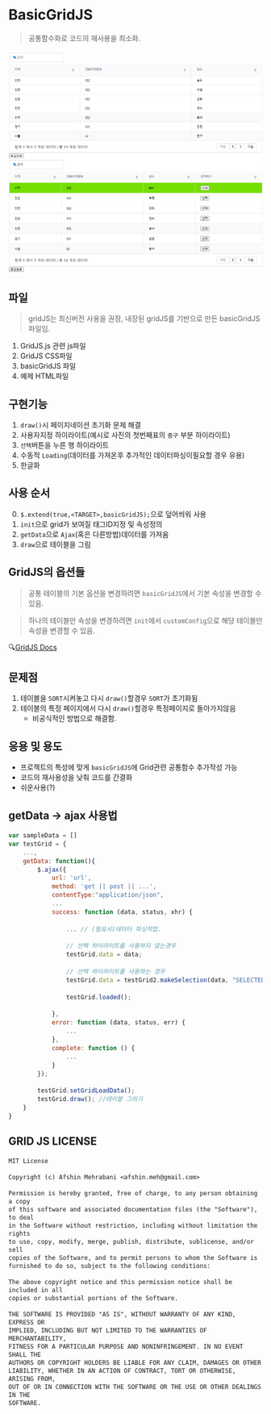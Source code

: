 # BasicGridJS

> 공통함수화로 코드의 재사용을 최소화.

![BasicGridJS](./images/1.png)

## 파일
> gridJS는 최신버전 사용을 권장, 내장된 gridJS를 기반으로 만든 basicGridJS파일임.

1. GridJS.js 관련 js파일
2. GridJS CSS파일
3. basicGridJS 파일
4. 예제 HTML파일

## 구현기능
1. `draw()`시 페이지네이션 초기화 문제 해결
2. 사용자지정 하이라이트(예시로 사진의 첫번째표의 `중구` 부분 하이라이트)
3. `선택`버튼을 누른 행 하이라이트
4. 수동적 `Loading`(데이터를 가져온후 추가적인 데이터파싱이필요할 경우 유용)
5. 한글화

## 사용 순서
0. `$.extend(true,<TARGET>,basicGridJS);`으로 덮어씌워 사용
1. `init`으로 grid가 보여질 태그ID지정 및 속성정의
2. `getData`으로 `Ajax`(혹은 다른방법)데이터를 가져옴
3. `draw`으로 테이블을 그림

## GridJS의 옵션들
> 공통 테이블의 기본 옵션을 변경하려면 `basicGridJS`에서 기본 속성을 변경할 수 있음.

> 하나의 테이블만 속성을 변경하려면 `init`에서 `customConfig`으로 해당 테이블만 속성을 변경할 수 있음.

🔍[GridJS Docs](https://gridjs.io/docs)

## 문제점
1. 테이블을 `SORT`시켜놓고 다시 `draw()`할경우 `SORT`가 초기화됨
2. 테이블의 특정 페이지에서 다시 `draw()`할경우 특정페이지로 돌아가지않음
    - 비공식적인 방법으로 해결함.

## 응용 및 용도
- 프로젝트의 특성에 맞게 `basicGridJS`에 Grid관련 공통함수 추가작성 가능
- 코드의 재사용성을 낮춰 코드를 간결화
- 쉬운사용(?)

## getData -> ajax 사용법
```JavaScript
var sampleData = []
var testGrid = {
    ...,
    getData: function(){
        $.ajax({
            url: 'url',
            method: 'get || post || ...',
            contentType:"application/json",
            ...
            success: function (data, status, xhr) {

                ... // (필요시)데이터 파싱작업.

                // 선택 하이라이트를 사용하지 않는경우
                testGrid.data = data;

                // 선택 하이라이트를 사용하는 경우
                testGrid.data = testGrid2.makeSelection(data, "SELECTED")

                testGrid.loaded();

            },
            error: function (data, status, err) {
                ...
            },
            complete: function () {
                ...
            }
        });
    
        testGrid.setGridLoadData();
        testGrid.draw(); //테이블 그리기
    }
}
```

## GRID JS LICENSE
```
MIT License

Copyright (c) Afshin Mehrabani <afshin.meh@gmail.com>

Permission is hereby granted, free of charge, to any person obtaining a copy
of this software and associated documentation files (the "Software"), to deal
in the Software without restriction, including without limitation the rights
to use, copy, modify, merge, publish, distribute, sublicense, and/or sell
copies of the Software, and to permit persons to whom the Software is
furnished to do so, subject to the following conditions:

The above copyright notice and this permission notice shall be included in all
copies or substantial portions of the Software.

THE SOFTWARE IS PROVIDED "AS IS", WITHOUT WARRANTY OF ANY KIND, EXPRESS OR
IMPLIED, INCLUDING BUT NOT LIMITED TO THE WARRANTIES OF MERCHANTABILITY,
FITNESS FOR A PARTICULAR PURPOSE AND NONINFRINGEMENT. IN NO EVENT SHALL THE
AUTHORS OR COPYRIGHT HOLDERS BE LIABLE FOR ANY CLAIM, DAMAGES OR OTHER
LIABILITY, WHETHER IN AN ACTION OF CONTRACT, TORT OR OTHERWISE, ARISING FROM,
OUT OF OR IN CONNECTION WITH THE SOFTWARE OR THE USE OR OTHER DEALINGS IN THE
SOFTWARE.
```